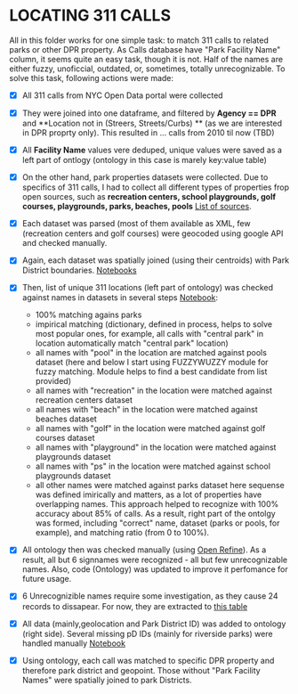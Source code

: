 LOCATING 311 CALLS
==================

All in this folder works for one simple task: to match 311 calls
to related parks or other DPR property. As Calls database have "Park Facility Name" column, it seems quite an easy task,
though it is not. Half of the names are either fuzzy, unoficcial, outdated, or, sometimes, totally unrecognizable. To solve this task, following actions were made:

- [X] All 311 calls from NYC Open Data portal were collected
- [X] They were joined into one dataframe, and filtered by **Agency == DPR** and **Location not in (Streers, Streets/Curbs) ** (as we are interested in DPR proprty only).   This resulted in ... calls from 2010 til now  (TBD)
- [X] All **Facility Name** values vere deduped, unique values were saved as a left part of ontlogy (ontology in this case is marely key:value table)
- [X] On the other hand, park properties datasets were collected. Due to specifics of 311 calls, I had to collect all different types of properties frop open sources, such as **recreation centers, school playgrounds, golf courses, playgrounds, parks, beaches, pools** [List of sources](SOURCES.md). 
- [X] Each dataset was parsed (most of them available as XML, few (recreation centers and golf courses) were geocoded using google API and checked manually. 
- [X] Again, each dataset was spatially joined (using their centroids) with Park District boundaries. [Notebooks](wrangling_DPR/dpr_add_parkDistrict/)
- [X] Then, list of unique 311 locations (left part of ontology) was checked against names in datasets in several steps [Notebook](Ontology2.0.ipynb):
	- 100% matching agains parks
	- impirical matching (dictionary, defined in process, helps to solve most popular ones, for example, all calls with "central park" in location automatically match "central park" location)
	- all names with "pool" in the location are matched against pools dataset (here and below I start using FUZZYWUZZY module for fuzzy matching. Module helps to find a best candidate from list provided)
	- all names with "recreation" in the location were matched against recreation centers dataset
	- all names with "beach" in the location were matched against beaches dataset
	- all names with "golf" in the location were matched against golf courses dataset
	- all names with "playground" in the location were matched against playgrounds dataset
	- all names with "ps" in the location were matched against school playgrounds dataset
	- all other names were matched against parks dataset
	here sequense was defined imirically and matters, as a lot of properties have overlapping names. This approach helped to recognize with 100% accuracy about 85% of calls. As a result, right part of the ontolgy was formed, including "correct" name, dataset (parks or pools, for example), and matching ratio (from 0 to 100%).
- [X] All ontology then was checked manually (using [Open Refine](http://openrefine.org/)). As a result, all but 6 signnames were recognized - all but few unrecognizable names. Also, code (Ontology) was updated to improve it perfomance for future usage.
- [X] 6 Unrecognizible names require some investigation, as they cause 24 records to dissapear. For now, they are extracted to [this table](onto_data/failed_to_match.csv)
- [x] All data (mainly,geolocation and Park District ID) was added to ontology (right side). Several missing pD IDs (mainly for riverside parks) were handled manually [Notebook](Matching_Ontology.ipynb)
- [X] Using ontology, each call was matched to specific DPR property and therefore park district and geopoint. Those without "Park Facility Names" were spatially joined to park Districts.


